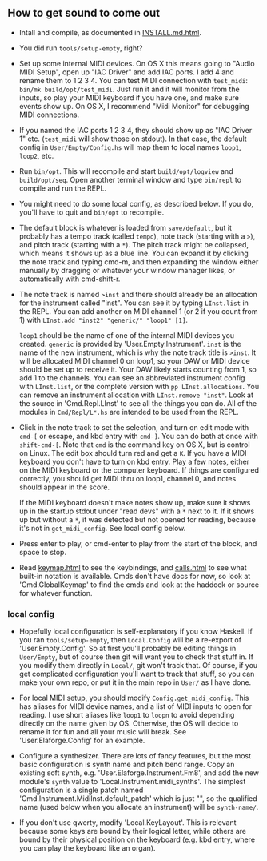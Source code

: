 ## How to get sound to come out

- Intall and compile, as documented in [INSTALL.md.html](INSTALL.md.html).

- You did run `tools/setup-empty`, right?

- Set up some internal MIDI devices.  On OS X this means going to "Audio MIDI
Setup", open up "IAC Driver" and add IAC ports.  I add 4 and rename them to 1 2
3 4.  You can test MIDI connection with `test_midi`: `bin/mk
build/opt/test_midi`.  Just run it and it will monitor from the inputs, so play
your MIDI keyboard if you have one, and make sure events show up.  On OS X, I
recommend "Midi Monitor" for debugging MIDI connections.

- If you named the IAC ports 1 2 3 4, they should show up as "IAC Driver 1"
etc. (`test_midi` will show those on stdout).  In that case, the default config
in `User/Empty/Config.hs` will map them to local names `loop1`, `loop2`, etc.

- Run `bin/opt`.  This will recompile and start `build/opt/logview` and
`build/opt/seq`.  Open another terminal window and type `bin/repl` to compile
and run the REPL.

- You might need to do some local config, as described below.  If you do,
you'll have to quit and `bin/opt` to recompile.

- The default block is whatever is loaded from `save/default`, but it probably
has a tempo track (called `tempo`), note track (starting with a `>`), and pitch
track (starting with a `*`).  The pitch track might be collapsed, which means
it shows up as a blue line.  You can expand it by clicking the note track and
typing cmd-m, and then expanding the window either manually by dragging or
whatever your window manager likes, or automatically with cmd-shift-r.

- The note track is named `>inst` and there should already be an allocation
for the instrument called "inst".  You can see it by typing `LInst.list` in the
REPL.  You can add another on MIDI channel 1 (or 2 if you count from 1) with
`LInst.add "inst2" "generic/" "loop1" [1]`.

    `loop1` should be the name of one of the internal MIDI devices you created.
`generic` is provided by 'User.Empty.Instrument'.  `inst` is the name of the
new instrument, which is why the note track title is `>inst`.  It will be
allocated MIDI channel 0 on loop1, so your DAW or MIDI device should be set up
to receive it.  Your DAW likely starts counting from 1, so add 1 to the
channels.  You can see an abbreviated instrument config with `LInst.list`, or
the complete version with `pp LInst.allocations`.  You can remove an instrument
allocation with `LInst.remove "inst"`.  Look at the source in 'Cmd.Repl.LInst'
to see all the things you can do.  All of the modules in `Cmd/Repl/L*.hs` are
intended to be used from the REPL.

- Click in the note track to set the selection, and turn on edit mode with
`cmd-[` or escape, and kbd entry with `cmd-]`.  You can do both at once with
`shift-cmd-[`.  Note that `cmd` is the command key on OS X, but is control on
Linux.  The edit box should turn red and get a `K`.  If you have a MIDI
keyboard you don't have to turn on kbd entry.  Play a few notes, either on the
MIDI keyboard or the computer keyboard.  If things are configured correctly,
you should get MIDI thru on loop1, channel 0, and notes should appear in the
score.

    If the MIDI keyboard doesn't make notes show up, make sure it shows up in
the startup stdout under "read devs" with a `*` next to it.  If it shows up but
without a `*`, it was detected but not opened for reading, because it's not in
`get_midi_config`.  See local config below.

- Press enter to play, or cmd-enter to play from the start of the block, and
space to stop.

- Read [keymap.html](keymap.html) to see the keybindings, and
[calls.html](calls.html) to see what built-in notation is available.  Cmds
don't have docs for now, so look at 'Cmd.GlobalKeymap' to find the cmds and
look at the haddock or source for whatever function.

### local config

- Hopefully local configuration is self-explanatory if you know Haskell.  If
you ran `tools/setup-empty`, then `Local.Config` will be a re-export of
'User.Empty.Config'.  So at first you'll probably be editing things in
`User/Empty`, but of course then git will want you to check that stuff in.  If
you modify them directly in `Local/`, git won't track that.  Of course, if you
get complicated configuration you'll want to track that stuff, so you can make
your own repo, or put it in the main repo in `User/` as I have done.

- For local MIDI setup, you should modify `Config.get_midi_config`.  This
has aliases for MIDI device names, and a list of MIDI inputs to open for
reading.  I use short aliases like `loop1` to `loopn` to avoid depending
directly on the name given by OS.  Otherwise, the OS will decide to rename it
for fun and all your music will break.  See 'User.Elaforge.Config' for an
example.

- Configure a synthesizer.  There are lots of fancy features, but the most
basic configuration is synth name and pitch bend range.  Copy an existing soft
synth, e.g. 'User.Elaforge.Instrument.Fm8', and add the new module's `synth`
value to 'Local.Instrument.midi_synths'.  The simplest configuration is a
single patch named 'Cmd.Instrument.MidiInst.default_patch' which is just "", so
the qualified name (used below when you allocate an instrument) will be
`synth-name/`.

- If you don't use qwerty, modify 'Local.KeyLayout'.  This is relevant because
some keys are bound by their logical letter, while others are bound by their
physical position on the keyboard (e.g. kbd entry, where you can play the
keyboard like an organ).
